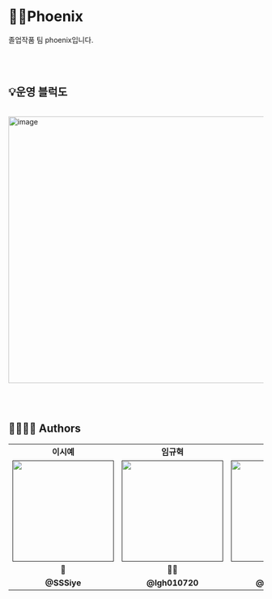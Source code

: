 # 🐦‍🔥Phoenix
졸업작품 팀 phoenix입니다.

<br/><br/>

## 💡운영 블럭도
<br/>
<img width="528" alt="image" src="https://github.com/user-attachments/assets/22636f54-499b-48ac-b976-2d9103df6764" />

<br/><br/>

## 👩‍👩‍👧‍👧 Authors
<table>
  <tbody>
    <tr>
      <td colspan="1" align="center"><b>이시예</b></td>
      <td colspan="1" align="center"><b>임규혁</b></td>
      <td colspan="1" align="center"><b>한세훈</b></td>
    </tr>
    <tr>
      <td align="center"><a href=""><img src="https://github.com/DeveloperAcademy-POSTECH/2024-MC2-M17-Kodari/assets/108053426/736e43cc-38d5-4c24-8f23-67408d5e6800" width="200px;" alt=""/><br /><sub><b></b></sub></a></td>
       <td align="center"><a href=""><img src="https://github.com/DeveloperAcademy-POSTECH/2024-MC2-M17-Kodari/assets/108053426/80ebff67-a9bb-4493-b544-c312aea2f376" width="200px;" alt=""/><br /><sub><b></b></sub></a></td>
      <td align="center"><a href=""><img src="https://github.com/DeveloperAcademy-POSTECH/2024-MC2-M17-Kodari/assets/108053426/80ebff67-a9bb-4493-b544-c312aea2f376" width="200px;" alt=""/><br /><sub><b></b></sub></a></td>
    </tr>
    <tr>
      <td colspan="1" align="center"><b>🦁</b></td>
      <td colspan="1" align="center"><b>🐦‍🔥</b></td>
      <td colspan="1" align="center"><b>🐦‍🔥</b></td>
    </tr>
     <tr>
      <td colspan="1" align="center"><b>@SSSiye</b></td>
      <td colspan="1" align="center"><b>@lgh010720</b></td>
      <td colspan="1" align="center"><b>@lgh010720</b></td>
    </tr>
  </tbody>
</table>
<br></br>
